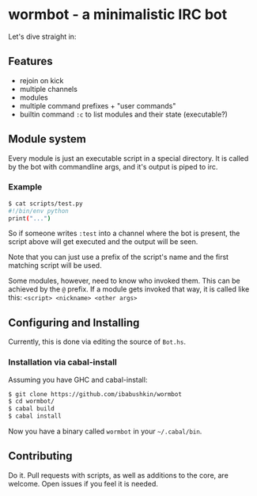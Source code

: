# wormbot - a minimalistic IRC bot
Let's dive straight in:

## Features
* rejoin on kick
* multiple channels
* modules
* multiple command prefixes + "user commands"
* builtin command `:c` to list modules and their state (executable?)

## Module system
Every module is just an executable script in a special directory.
It is called by the bot with commandline args, and it's output
is piped to irc.

### Example
```sh
$ cat scripts/test.py
#!/bin/env python
print("...")
```
So if someone writes `:test` into a channel where the bot
is present, the script above will get executed and the output
will be seen.

Note that you can just use a prefix of the script's name and
the first matching script will be used.

Some modules, however, need to know who invoked them. This can be achieved
by the `@` prefix. If a module gets invoked that way, it is called like this:
`<script> <nickname> <other args>`

## Configuring and Installing
Currently, this is done via editing the source of `Bot.hs`.

### Installation via cabal-install
Assuming you have GHC and cabal-install:
```sh
$ git clone https://github.com/ibabushkin/wormbot
$ cd wormbot/
$ cabal build
$ cabal install
```
Now you have a binary called `wormbot` in your `~/.cabal/bin`.

## Contributing
Do it. Pull requests with scripts, as well as additions to the core,
are welcome. Open issues if you feel it is needed.
